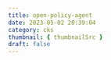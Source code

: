 ```yaml
---
title: open-policy-agent
date: 2023-05-02 20:39:04
category: cks
thumbnail: { thumbnailSrc }
draft: false
---
```




